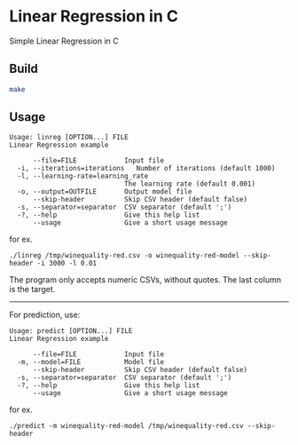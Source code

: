 # Linear Regression in C

Simple Linear Regression in C

## Build

```bash
make
```

## Usage

```
Usage: linreg [OPTION...] FILE
Linear Regression example

      --file=FILE            Input file
  -i, --iterations=iterations   Number of iterations (default 1000)
  -l, --learning-rate=learning_rate
                             The learning rate (default 0.001)
  -o, --output=OUTFILE       Output model file
      --skip-header          Skip CSV header (default false)
  -s, --separator=separator  CSV separator (default ';')
  -?, --help                 Give this help list
      --usage                Give a short usage message
```

for ex.

`./linreg /tmp/winequality-red.csv -o winequality-red-model --skip-header -i 3000 -l 0.01`

The program only accepts numeric CSVs, without quotes. The last column is the target.

---

For prediction, use:

```
Usage: predict [OPTION...] FILE
Linear Regression example

      --file=FILE            Input file
  -m, --model=FILE           Model file
      --skip-header          Skip CSV header (default false)
  -s, --separator=separator  CSV separator (default ';')
  -?, --help                 Give this help list
      --usage                Give a short usage message
```

for ex.

`./predict -m winequality-red-model /tmp/winequality-red.csv --skip-header`
